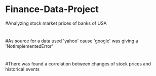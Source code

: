 # Finance-Data-Project
#Analyzing stock market prices of banks of USA
#
#As source for a data used 'yahoo' cause 'google' was giving a 'NotImplementedError'
#
#There was found a correlation between changes of stock prices and historical events
